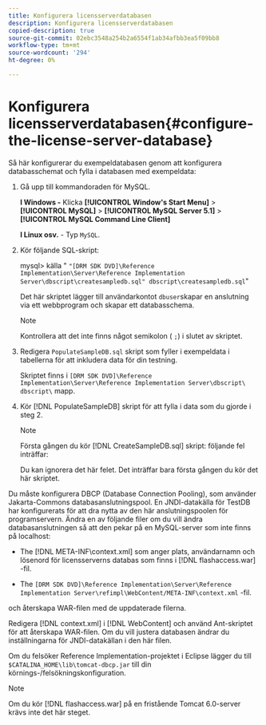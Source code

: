 ```yaml
---
title: Konfigurera licensserverdatabasen
description: Konfigurera licensserverdatabasen
copied-description: true
source-git-commit: 02ebc3548a254b2a6554f1ab34afbb3ea5f09bb8
workflow-type: tm+mt
source-wordcount: '294'
ht-degree: 0%

---
```


# Konfigurera licensserverdatabasen{#configure-the-license-server-database}

Så här konfigurerar du exempeldatabasen genom att konfigurera databasschemat och fylla i databasen med exempeldata:

1. Gå upp till kommandoraden för MySQL.

   **I Windows -** Klicka  **[!UICONTROL Window's Start Menu]** > **[!UICONTROL MySQL]** > **[!UICONTROL MySQL Server 5.1]** > **[!UICONTROL MySQL Command Line Client]**

   **I Linux osv.** - Typ `MySQL`.

1. Kör följande SQL-skript:

   mysql> källa &quot; `"[DRM SDK DVD]\Reference Implementation\Server\Reference Implementation Server\dbscript\createsampledb.sql" dbscript\createsampledb.sql`&quot;

   Det här skriptet lägger till användarkontot `dbuser`skapar en anslutning via ett webbprogram och skapar ett databasschema.

   >[!NOTE]
   >
   >Kontrollera att det inte finns något semikolon ( `;`) i slutet av skriptet.

1. Redigera `PopulateSampleDB.sql` skript som fyller i exempeldata i tabellerna för att inkludera data för din testning.

   Skriptet finns i `[DRM SDK DVD]\Reference Implementation\Server\Reference Implementation Server\dbscript\ dbscript\` mapp.
1. Kör [!DNL PopulateSampleDB] skript för att fylla i data som du gjorde i steg 2.

   >[!NOTE]
   >
   >Första gången du kör [!DNL CreateSampleDB.sql] skript: följande fel inträffar:

   Du kan ignorera det här felet. Det inträffar bara första gången du kör det här skriptet.

Du måste konfigurera DBCP (Database Connection Pooling), som använder Jakarta-Commons databasanslutningspool. En JNDI-datakälla för TestDB har konfigurerats för att dra nytta av den här anslutningspoolen för programservern. Ändra en av följande filer om du vill ändra databasanslutningen så att den pekar på en MySQL-server som inte finns på localhost:

* The [!DNL META-INF\context.xml] som anger plats, användarnamn och lösenord för licensserverns databas som finns i [!DNL flashaccess.war] -fil.

* The `[DRM SDK DVD]\Reference Implementation\Server\Reference Implementation Server\refimpl\WebContent/META-INF\context.xml` -fil.

och återskapa WAR-filen med de uppdaterade filerna.

Redigera [!DNL context.xml] i [!DNL WebContent] och använd Ant-skriptet för att återskapa WAR-filen. Om du vill justera databasen ändrar du inställningarna för JNDI-datakällan i den här filen.

Om du felsöker Reference Implementation-projektet i Eclipse lägger du till `$CATALINA_HOME\lib\tomcat-dbcp.jar` till din körnings-/felsökningskonfiguration.

>[!NOTE]
>
>Om du kör [!DNL flashaccess.war] på en fristående Tomcat 6.0-server krävs inte det här steget.
